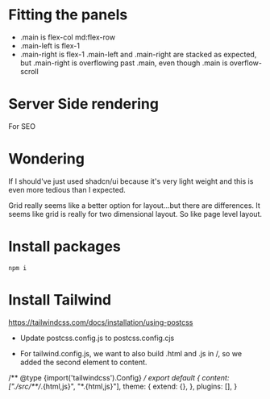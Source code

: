 # Fitting the panels
* .main is flex-col md:flex-row
* .main-left is flex-1
* .main-right is flex-1
.main-left and .main-right are stacked as expected, but .main-right is overflowing past .main, even though .main is overflow-scroll


# Server Side rendering
For SEO

# Wondering
If I should've just used shadcn/ui because it's very light weight and this is even more tedious than I expected.

Grid really seems like a better option for layout...but there are differences. It seems like grid is really for two dimensional layout. So like page level layout.

# Install packages
`npm i`

# Install Tailwind

https://tailwindcss.com/docs/installation/using-postcss

* Update postcss.config.js to postcss.config.cjs

* For tailwind.config.js, we want to also build .html and .js in /, so we added the second element to content.

/** @type {import('tailwindcss').Config} */
export default {
  content: ["./src/**/*.{html,js}", "*.{html,js}"],
  theme: {
    extend: {},
  },
  plugins: [],
}

